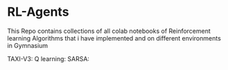 # RL-Agents
This Repo contains collections of all colab notebooks of Reinforcement learning Algorithms that i have implemented and on different environments in Gymnasium

TAXI-V3:
Q  learning: 
SARSA: 